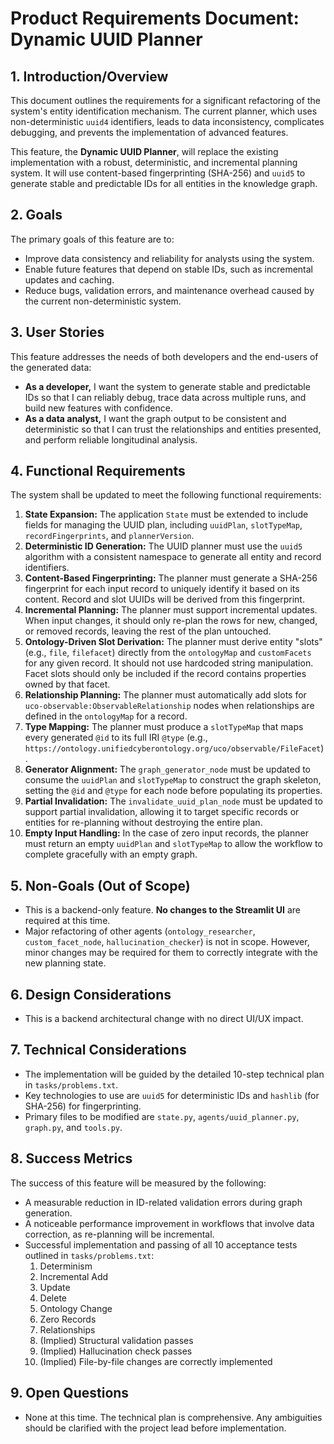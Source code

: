 # Product Requirements Document: Dynamic UUID Planner

## 1. Introduction/Overview

This document outlines the requirements for a significant refactoring of the system's entity identification mechanism. The current planner, which uses non-deterministic `uuid4` identifiers, leads to data inconsistency, complicates debugging, and prevents the implementation of advanced features.

This feature, the **Dynamic UUID Planner**, will replace the existing implementation with a robust, deterministic, and incremental planning system. It will use content-based fingerprinting (SHA-256) and `uuid5` to generate stable and predictable IDs for all entities in the knowledge graph.

## 2. Goals

The primary goals of this feature are to:
-   Improve data consistency and reliability for analysts using the system.
-   Enable future features that depend on stable IDs, such as incremental updates and caching.
-   Reduce bugs, validation errors, and maintenance overhead caused by the current non-deterministic system.

## 3. User Stories

This feature addresses the needs of both developers and the end-users of the generated data:

-   **As a developer,** I want the system to generate stable and predictable IDs so that I can reliably debug, trace data across multiple runs, and build new features with confidence.
-   **As a data analyst,** I want the graph output to be consistent and deterministic so that I can trust the relationships and entities presented, and perform reliable longitudinal analysis.

## 4. Functional Requirements

The system shall be updated to meet the following functional requirements:

1.  **State Expansion:** The application `State` must be extended to include fields for managing the UUID plan, including `uuidPlan`, `slotTypeMap`, `recordFingerprints`, and `plannerVersion`.
2.  **Deterministic ID Generation:** The UUID planner must use the `uuid5` algorithm with a consistent namespace to generate all entity and record identifiers.
3.  **Content-Based Fingerprinting:** The planner must generate a SHA-256 fingerprint for each input record to uniquely identify it based on its content. Record and slot UUIDs will be derived from this fingerprint.
4.  **Incremental Planning:** The planner must support incremental updates. When input changes, it should only re-plan the rows for new, changed, or removed records, leaving the rest of the plan untouched.
5.  **Ontology-Driven Slot Derivation:** The planner must derive entity "slots" (e.g., `file`, `filefacet`) directly from the `ontologyMap` and `customFacets` for any given record. It should not use hardcoded string manipulation. Facet slots should only be included if the record contains properties owned by that facet.
6.  **Relationship Planning:** The planner must automatically add slots for `uco-observable:ObservableRelationship` nodes when relationships are defined in the `ontologyMap` for a record.
7.  **Type Mapping:** The planner must produce a `slotTypeMap` that maps every generated `@id` to its full IRI `@type` (e.g., `https://ontology.unifiedcyberontology.org/uco/observable/FileFacet`).
8.  **Generator Alignment:** The `graph_generator_node` must be updated to consume the `uuidPlan` and `slotTypeMap` to construct the graph skeleton, setting the `@id` and `@type` for each node before populating its properties.
9.  **Partial Invalidation:** The `invalidate_uuid_plan_node` must be updated to support partial invalidation, allowing it to target specific records or entities for re-planning without destroying the entire plan.
10. **Empty Input Handling:** In the case of zero input records, the planner must return an empty `uuidPlan` and `slotTypeMap` to allow the workflow to complete gracefully with an empty graph.

## 5. Non-Goals (Out of Scope)

-   This is a backend-only feature. **No changes to the Streamlit UI** are required at this time.
-   Major refactoring of other agents (`ontology_researcher`, `custom_facet_node`, `hallucination_checker`) is not in scope. However, minor changes may be required for them to correctly integrate with the new planning state.

## 6. Design Considerations

-   This is a backend architectural change with no direct UI/UX impact.

## 7. Technical Considerations

-   The implementation will be guided by the detailed 10-step technical plan in `tasks/problems.txt`.
-   Key technologies to use are `uuid5` for deterministic IDs and `hashlib` (for SHA-256) for fingerprinting.
-   Primary files to be modified are `state.py`, `agents/uuid_planner.py`, `graph.py`, and `tools.py`.

## 8. Success Metrics

The success of this feature will be measured by the following:
-   A measurable reduction in ID-related validation errors during graph generation.
-   A noticeable performance improvement in workflows that involve data correction, as re-planning will be incremental.
-   Successful implementation and passing of all 10 acceptance tests outlined in `tasks/problems.txt`:
    1.  Determinism
    2.  Incremental Add
    3.  Update
    4.  Delete
    5.  Ontology Change
    6.  Zero Records
    7.  Relationships
    8.  (Implied) Structural validation passes
    9.  (Implied) Hallucination check passes
    10. (Implied) File-by-file changes are correctly implemented

## 9. Open Questions

-   None at this time. The technical plan is comprehensive. Any ambiguities should be clarified with the project lead before implementation.
